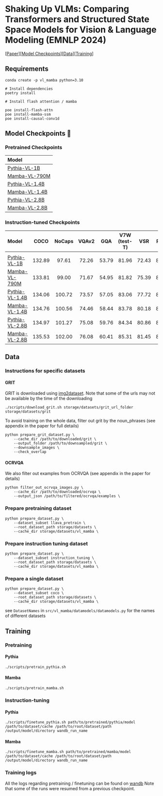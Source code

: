# Shaking Up VLMs: Comparing Transformers and Structured State Space Models for Vision \& Language Modeling (EMNLP 2024)
[[Paper](https://arxiv.org/pdf/2409.05395)][[Model Checkpoints](#model-checkpoints)][[Data](#data)][[Training](#training)]

## Requirements

```
conda create -p vl_mamba python=3.10

# Install dependencies
poetry install

# Install flash attention / mamba

poe install-flash-attn
poe install-mamba-ssm
poe install-causal-conv1d
```


## Model Checkpoints 🤗


### Pretrained Checkpoints


| Model                                                                     |
| :------------------------------------------------------------------------ |
| [Pythia-VL-1B](https://huggingface.co/gpantaz/pretrained_pythiavl_1b)     |
| [Mamba-VL-790M](https://huggingface.co/gpantaz/pretrained_mambavl_790m)   |
| [Pythia-VL-1.4B](https://huggingface.co/gpantaz/pretrained_pythiavl_1.4b) |
| [Mamba-VL-1.4B](https://huggingface.co/gpantaz/pretrained_mambavl_1.4b)   |
| [Pythia-VL-2.8B](https://huggingface.co/gpantaz/pretrained_pythiavl_2.8b) |
| [Mamba-VL-2.8B](https://huggingface.co/gpantaz/pretrained_mambavl_2.8b)   |

### Instruction-tuned Checkpoints

| Model                                                                    |  COCO  | NoCaps | VQAv2 |  GQA  | V7W (test-T) |  VSR  | POPE  | RefCOCO (testA) | RefCOCO (testB) | RefCOCO+ (testA) | RefCOCO+ (testB) | RefCOCOg | V7W (test-P) | TextCaps | TextVQA | AI2D  |
| :----------------------------------------------------------------------- | :----: | :----: | :---: | :---: | :----------: | :---: | :---: | :-------------: | :-------------: | :--------------: | :--------------: | :------: | :----------: | :------: | :-----: | :---: |
|                                                                          |        |        |       |       |              |       |       |                 |                 |                  |                  |          |              |          |         |       |
| [Pythia-VL-1B](https://huggingface.co/gpantaz/finetuned_pythiavl_1b)     | 132.89 | 97.61  | 72.26 | 53.79 |    81.96     | 72.43 | 86.77 |      76.00      |      62.48      |      45.36       |      47.44       |  67.58   |    83.78     |  92.73   |  35.22  | 77.62 |
| [Mamba-VL-790M](https://huggingface.co/gpantaz/finetuned_mambavl_790m)   | 133.81 | 99.00  | 71.67 | 54.95 |    81.82     | 75.39 | 86.77 |      67.84      |      56.35      |      57.97       |      41.43       |  59.16   |    74.01     |  94.30   |  40.72  | 79.27 |
| [Pythia-VL-1.4B](https://huggingface.co/gpantaz/finetuned_pythiavl_1.4b) | 134.06 | 100.72 | 73.57 | 57.05 |    83.06     | 77.72 | 86.40 |      82.43      |      68.39      |      72.35       |      55.16       |  72.56   |    86.13     |  94.60   |  37.54  | 79.27 |
| [Mamba-VL-1.4B](https://huggingface.co/gpantaz/finetuned_mambavl_1.4b)   | 134.76 | 100.56 | 74.46 | 58.44 |    83.78     | 80.18 | 85.32 |      76.60      |      63.48      |      68.40       |      52.11       |  68.82   |    80.18     |  98.68   |  41.30  | 80.86 |
| [Pythia-VL-2.8B](https://huggingface.co/gpantaz/finetuned_pythiavl_2.8b) | 134.97 | 101.27 | 75.08 | 59.76 |    84.34     | 80.86 | 86.87 |      85.39      |      70.82      |      75.39       |      58.62       |  76.24   |    86.61     |  99.74   |  39.14  | 81.57 |
| [Mamba-VL-2.8B](https://huggingface.co/gpantaz/finetuned_mambavl_2.8b)   | 135.53 | 102.00 | 76.08 | 60.41 |    85.31     | 81.45 | 87.33 |      79.29      |      64.97      |      71.64       |      53.94       |  71.27   |    82.50     |  100.47  |  42.14  | 83.71 |


## Data

### Instructions for specific datasets

#### GRIT

GRIT is downloaded using [img2dataset](https://github.com/rom1504/img2dataset). Note that some of
the urls may not be available by the time of the downloading

```
./scripts/download_grit.sh storage/datasets/grit_url_folder storage/datasets/grit
```


To avoid training on the whole data, filter out grit by the noun_phrases (see appendix in the paper
for full details)
```
python prepare_grit_dataset.py \
	--cache_dir /path/to/downloaded/grit \
	--output_folder /path/to/downsampled/grit \
	--downsample_images \
	--check_overlap 
```

#### OCRVQA

We also filter out examples from OCRVQA (see appendix in the paper for details)

```
python filter_out_ocrvqa_images.py \
	--cache_dir /path/to/downloaded/ocrvqa \
	--output_json /path/to/filtered/ocrvqa/examples \
```


### Prepare pretraining dataset

```
python prepare_dataset.py \
	--dataset_subset llava_pretrain \
	--root_dataset_path storage/datasets \
	--cache_dir storage/datasets/vl_mamba \
```


### Prepare instruction tuning dataset
```
python prepare_dataset.py \
	--dataset_subset instruction_tuning \
	--root_dataset_path storage/datasets \
	--cache_dir storage/datasets/vl_mamba \
```


### Prepare a single dataset
```
python prepare_dataset.py \
	--dataset_subset coco \
	--root_dataset_path storage/datasets \
	--cache_dir storage/datasets/vl_mamba \
```

see `DatasetNames` in `src/vl_mamba/datamodels/datamodels.py` for the names of different datasets

## Training

### Pretraining

#### Pythia

```
./scripts/pretrain_pythia.sh
```

#### Mamba
```
./scripts/pretrain_mamba.sh
```

### Instruction-tuning

#### Pythia

```
./scripts/finetune_pythia.sh path/to/pretrained/pythia/model /path/to/dataset/cache /path/to/root/dataset/path /output/model/directory wandb_run_name
```

#### Mamba
```
./scripts/finetune_mamba.sh path/to/pretrained/mamba/model /path/to/dataset/cache /path/to/root/dataset/path /output/model/directory wandb_run_name
```

### Training logs

All the logs regarding pretraining / finetuning can be found on [wandb](https://wandb.ai/gpantaz/vl_mamba?nw=nwusergpantaz)
Note that some of the runs were resumed from a previous checkpoint.
